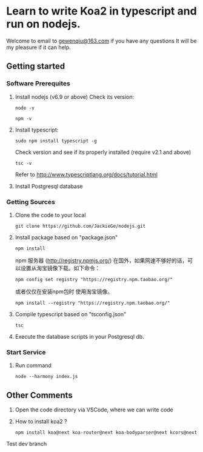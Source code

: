 # Learn to write Koa2 in typescript and run on nodejs. 

Welcome to email to gewenqiu@163.com if you have any questions It will be my pleasure if it can help.

## Getting started

### Software Prerequites

1. Install nodejs (v6.9 or above)
   Check its version:

   `node -v`
   
   `npm -v`

2. Install typescript:

   `sudo npm install typescript -g`

   Check version and see if its properly installed (require v2.1 and above)

   `tsc -v`
   
   Refer to http://www.typescriptlang.org/docs/tutorial.html

3. Install Postgresql database

### Getting Sources

1. Clone the code to your local

   `git clone https://github.com/JackieGe/nodejs.git`

2. Install package based on "package.json"

   `npm install`

   npm 服务器 (http://registry.npmjs.org/) 在国外，如果网速不够好的话，可以设置从淘宝镜像下载。如下命令：

   `npm config set registry "https://registry.npm.taobao.org/"`

   或者仅仅在安装npm包时 使用淘宝镜像。

   `npm install --registry "https://registry.npm.taobao.org/"`

3. Compile typescript based on "tsconfig.json"
    
   `tsc`

4. Execute the database scripts in your Postgresql db.

### Start Service

1. Run command

   `node --harmony index.js`

## Other Comments

1. Open the code directory via VSCode, where we can write code

2. How to install koa2 ?

   `npm install koa@next koa-router@next koa-bodyparser@next kcors@next`

Test dev branch